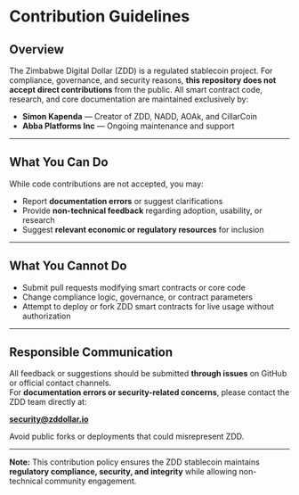 # Contribution Guidelines

## Overview
The Zimbabwe Digital Dollar (ZDD) is a regulated stablecoin project. For compliance, governance, and security reasons, **this repository does not accept direct contributions** from the public. All smart contract code, research, and core documentation are maintained exclusively by:

- **Simon Kapenda** — Creator of ZDD, NADD, AOAk, and CillarCoin  
- **Abba Platforms Inc** — Ongoing maintenance and support  

---

## What You Can Do
While code contributions are not accepted, you may:

- Report **documentation errors** or suggest clarifications
- Provide **non-technical feedback** regarding adoption, usability, or research
- Suggest **relevant economic or regulatory resources** for inclusion

---

## What You Cannot Do
- Submit pull requests modifying smart contracts or core code  
- Change compliance logic, governance, or contract parameters  
- Attempt to deploy or fork ZDD smart contracts for live usage without authorization  

---

## Responsible Communication
All feedback or suggestions should be submitted **through issues** on GitHub or official contact channels.  
For **documentation errors or security-related concerns**, please contact the ZDD team directly at:

**security@zddollar.io**

Avoid public forks or deployments that could misrepresent ZDD.

---

**Note:** This contribution policy ensures the ZDD stablecoin maintains **regulatory compliance, security, and integrity** while allowing non-technical community engagement.
